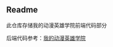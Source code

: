 ## Readme

此仓库存储我的动漫英雄学院前端代码部分

后端代码参考：<a href="https://github.com/SoulChay/Education-Online">我的动漫英雄学院<a/>
